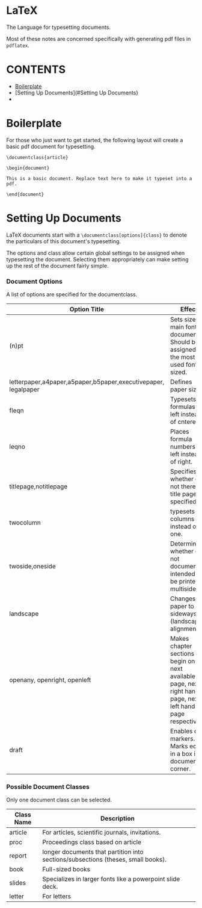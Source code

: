 # LaTeX

The Language for typesetting documents.

Most of these notes are concerned specifically with generating pdf files in `pdflatex`.

# CONTENTS
* [Boilerplate](#Boilerplate)
* [Setting Up Documents](#Setting Up Documents)
* []()


# Boilerplate

For those who just want to get started, the following layout will create a basic pdf document for typesetting.

```
\documentclass{article}

\begin{document}

This is a basic document. Replace text here to make it typeset into a pdf.

\end{document}
```


# Setting Up Documents

LaTeX documents start with a `\documentclass[options]{class}` to denote the particulars of this document's typesetting.

The options and class allow certain global settings to be assigned when typesetting the document.
Selecting them appropriately can make setting up the rest of the document fairly simple.

### Document Options

A list of options are specified for the documentclass.

Option Title | Effect | Default
--- | --- | ---
(n)pt | Sets size of main font for document. Should be assigned to the most used font sized. | 10pt
letterpaper,a4paper,a5paper,b5paper,executivepaper, legalpaper | Defines paper size. | letterpaper
fleqn | Typesets formulas to left instead of cntered. | N/A
leqno | Places formula numbers on left instead of right. | N/A
titlepage,notitlepage | Specifies whether or not there is a title page specified. | titlepage in book/report, notitlepage otherwise
twocolumn | typesets two columns instead of one. | N/A
twoside,oneside | Determines whether or not document is intended to be printed multisided. | twoside for book, oneside for everything else
landscape | Changes paper to sideways (landscaped) alignment. | N/A
openany, openright, openleft | Makes chapter sections begin on next available page, next right hand page, next left hand page respectively. | openright for book, open any otherwise.
draft | Enables draft markers. Marks edits in a box in document corner. | N/A

### Possible Document Classes

Only one document class can be selected.

Class Name | Description
--- | ---
article | For articles, scientific journals, invitations.
proc | Proceedings class based on article
report | longer documents that partition into sections/subsections (theses, small books).
book | Full-sized books
slides | Specializes in larger fonts like a powerpoint slide deck.
letter | For letters


